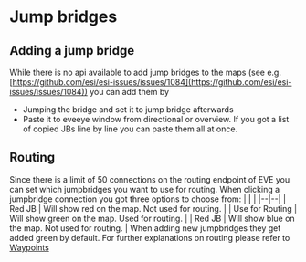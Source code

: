 
# Jump bridges

## Adding a jump bridge
While there is no api available to add jump bridges to the maps  (see e.g. [https://github.com/esi/esi-issues/issues/1084](https://github.com/esi/esi-issues/issues/1084)) you can add them by 

 - Jumping the bridge and set it to jump bridge afterwards
 - Paste it to eveeye window from directional or overview. If you got a list of copied JBs line by line you can paste them all at once.

## Routing
Since there is a limit of 50 connections on the routing endpoint of EVE you can set which jumpbridges you want to use for routing. When clicking a jumpbridge connection you got three options to choose from:
|  |  |
|--|--|
| Red JB | Will show red on the map. Not used for routing. |
| Use for Routing | Will show green on the map. Used for routing. |
| Red JB | Will show blue on the map. Not used for routing. |
When adding new jumpbridges they get added green by default.
For further explanations on routing please refer to [Waypoints](https://eveeye.readthedocs.io/en/latest/sync/waypoints)

<!--stackedit_data:
eyJoaXN0b3J5IjpbMTkwNzAzODY3NCwyMDExNDQzNTExLC0xNz
UxNDYwMTMyXX0=
-->